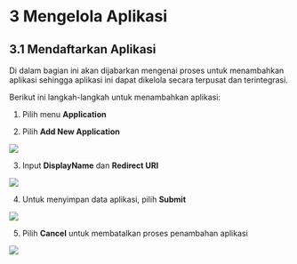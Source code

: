 # **3 Mengelola Aplikasi**

## **3.1 Mendaftarkan Aplikasi**

Di dalam bagian ini akan dijabarkan mengenai proses untuk menambahkan aplikasi sehingga aplikasi ini dapat dikelola secara 
terpusat dan terintegrasi.

Berikut ini langkah-langkah untuk menambahkan aplikasi:

1. Pilih menu **Application**

2. Pilih **Add New Application**

![](media/b965a1e41be098897f7de1efb5818192.png)

3. Input **DisplayName** dan **Redirect URI**

![](media/c1c429de576dbbb1020c9ded6a767937.png)

4. Untuk menyimpan data aplikasi, pilih **Submit**

![](media/78f987888391dd6dc35d5b723fd096f9.png)

5. Pilih **Cancel** untuk membatalkan proses penambahan aplikasi

![](media/78f987888391dd6dc35d5b723fd096f9.png)